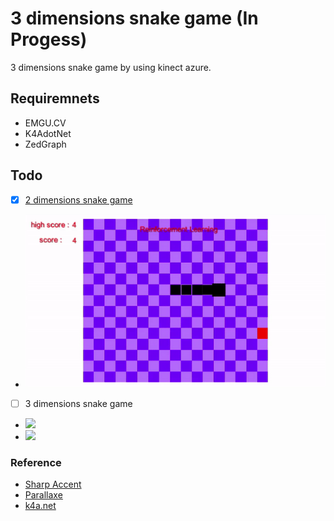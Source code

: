 # 3 dimensions snake game (In Progess)

3 dimensions snake game by using kinect azure.

## Requiremnets
- EMGU.CV
- K4AdotNet
- ZedGraph

## Todo
- [x] [2 dimensions snake game](https://github.com/sammiee5311/3_dimensions_snake_game/tree/main/2d_practice)
- ![](./images/test.gif)
- [ ] 3 dimensions snake game
- ![](./images/3d_test.gif)
- ![](./images/3d_test(2).gif)

### Reference
- [Sharp Accent](https://www.youtube.com/channel/UCq9_1E5HE4c_xmhzD3r7VMw)
- [Parallaxe](https://github.com/RymOUENZAR/Parallax)
- [k4a.net](https://github.com/bibigone/k4a.net)